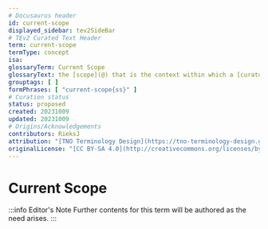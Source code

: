 ```yaml
---
# Docusaurus header
id: current-scope
displayed_sidebar: tev2SideBar
# TEv2 Curated Text Header
term: current-scope
termType: concept
isa:
glossaryTerm: Current Scope
glossaryText: the [scope](@) that is the context within which a [curator](@) is acting, or a tool is being called.
grouptags: [ ]
formPhrases: [ "current-scope{ss}" ]
# Curation status
status: proposed
created: 20231009
updated: 20231009
# Origins/Acknowledgements
contributors: RieksJ
attribution: "[TNO Terminology Design](https://tno-terminology-design.github.io/tev2-specifications/docs)"
originalLicense: "[CC BY-SA 4.0](http://creativecommons.org/licenses/by-sa/4.0/?ref=chooser-v1)"
---
```


# Current Scope

:::info Editor's Note
Further contents for this term will be authored as the need arises.
:::